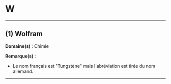 # W

--------------------

## (1) Wolfram

**Domaine(s)** : Chimie

**Remarque(s)** :

+ Le nom français est "Tungstène" mais l'abréviation est tirée du nom allemand.

--------------------